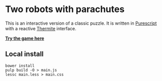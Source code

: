 # Two robots with parachutes

This is an interactive version of a classic puzzle. It is written in
[Purescript](https://github.com/purescript/purescript) with a reactive
[Thermite](https://github.com/paf31/purescript-thermite) interface.

[**Try the game here**](http://david-peter.de/parachuting-robots/)

## Local install

```
bower install
pulp build -O > main.js
lessc main.less > main.css
```
